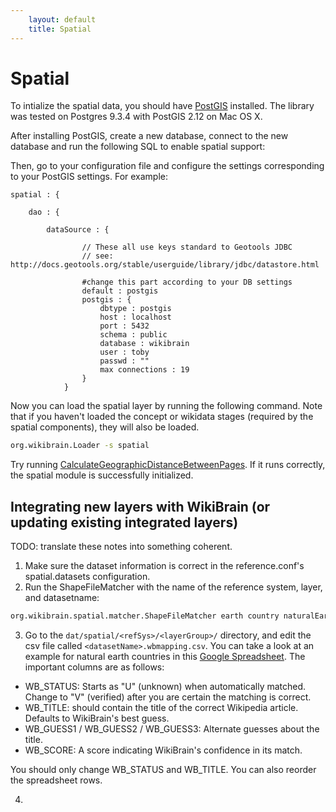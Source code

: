 ```yaml
---
    layout: default
    title: Spatial
---
```

        
# Spatial
To intialize the spatial data, you should have [PostGIS](http://postgis.net/install) installed. The library was tested on Postgres 9.3.4 with PostGIS 2.12 on Mac OS X. 

After installing PostGIS, create a new database, connect to the new database and run the following SQL to enable spatial support:

Then, go to your configuration file and configure the settings corresponding to your PostGIS settings. For example:

```text
spatial : {

    dao : {

        dataSource : {

                // These all use keys standard to Geotools JDBC
                // see: http://docs.geotools.org/stable/userguide/library/jdbc/datastore.html

                #change this part according to your DB settings
                default : postgis
                postgis : {
                    dbtype : postgis
                    host : localhost
                    port : 5432
                    schema : public
                    database : wikibrain
                    user : toby
                    passwd : ""
                    max connections : 19
                }
            }
```


Now you can load the spatial layer by running the following command. 
Note that if you haven't loaded the concept or wikidata stages (required by the spatial components), they will also be loaded.

```bash
org.wikibrain.Loader -s spatial
```

Try running [CalculateGeographicDistanceBetweenPages](/wikibrain-spatial/src/main/java/org/wikibrain/spatial/cookbook/CalculateGeographicDistanceBetweenPages.java). If it runs correctly, the spatial module is successfully initialized.

## Integrating new layers with WikiBrain (or updating existing integrated layers)

TODO: translate these notes into something coherent.

1. Make sure the dataset information is correct in the reference.conf's spatial.datasets configuration.
2. Run the ShapeFileMatcher with the name of the reference system, layer, and datasetname: 

```bash
org.wikibrain.spatial.matcher.ShapeFileMatcher earth country naturalEarth
```

3. Go to the `dat/spatial/<refSys>/<layerGroup>/` directory, and edit the csv file called `<datasetName>.wbmapping.csv`. You can take a look at an example for natural earth countries in this [Google Spreadsheet](https://docs.google.com/a/macalester.edu/spreadsheets/d/1woZTOhw_as6L_Mt-xGxg28jdGYXF-mJlGlzSN5twffE/edit#gid=1543775261). The important columns are as follows:

  *   WB_STATUS: Starts as "U" (unknown) when automatically matched. Change to "V" (verified) after you are certain the matching is correct.
  *   WB_TITLE: should contain the title of the correct Wikipedia article. Defaults to WikiBrain's best guess.
  *   WB_GUESS1 / WB_GUESS2 / WB_GUESS3: Alternate guesses about the title.
  *   WB_SCORE: A score indicating WikiBrain's confidence in its match.

You should only change WB_STATUS and WB_TITLE. You can also reorder the spreadsheet rows.

4. 
